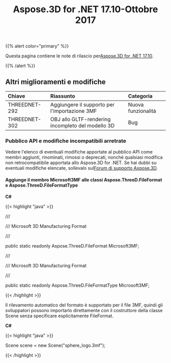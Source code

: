 ﻿---
title: Aspose.3D for .NET 17.10-Ottobre 2017
type: docs
weight: 30
url: /it/net/aspose-3d-for-net-17-10-october-2017/
---
{{% alert color="primary" %}} 

Questa pagina contiene le note di rilascio per[Aspose.3D for .NET 17.10](https://www.nuget.org/packages/Aspose.3D/17.10.0).

{{% /alert %}} 
## **Altri miglioramenti e modifiche**

|**Chiave**|**Riassunto**|**Categoria**|
|:- |:- |:- |
|THREEDNET-292|Aggiungere il supporto per l'importazione 3MF|Nuova funzionalità|
|THREEDNET-302|OBJ allo GLTF-rendering incompleto del modello 3D|Bug|
### **Pubblico API e modifiche incompatibili arretrate**
Vedere l'elenco di eventuali modifiche apportate al pubblico API come membri aggiunti, rinominati, rimossi o deprecati, nonché qualsiasi modifica non retrocompatibile apportata allo Aspose.3D for .NET. Se hai dubbi su eventuali modifiche elencate, sollevalo sul[Forum di supporto Aspose.3D](https://forum.aspose.com/c/3d/18).
#### **Aggiunge il membro Microsoft3MF alle classi Aspose.ThreeD.FileFormat e Aspose.ThreeD.FileFormatType**
**C#**

{{< highlight "java" >}}

 /// <summary>

/// Microsoft 3D Manufacturing Format

/// </summary>

public static readonly Aspose.ThreeD.FileFormat Microsoft3MF;



/// <summary>

/// Microsoft 3D Manufacturing Format

/// </summary>

public static readonly Aspose.ThreeD.FileFormatType Microsoft3MF;

{{< /highlight >}}

Il rilevamento automatico del formato è supportato per il file 3MF, quindi gli sviluppatori possono importarlo direttamente con il costruttore della classe Scene senza specificare esplicitamente FileFormat.

**C#**

{{< highlight "java" >}}

 Scene scene = new Scene("sphere_logo.3mf");

{{< /highlight >}}
